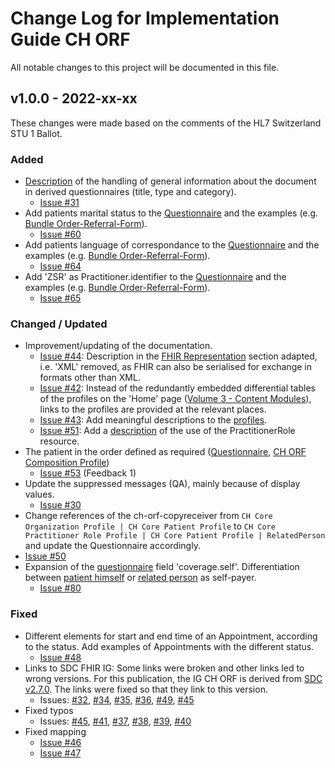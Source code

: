 # Change Log for Implementation Guide CH ORF
All notable changes to this project will be documented in this file.   

## v1.0.0 - 2022-xx-xx
These changes were made based on the comments of the HL7 Switzerland STU 1 Ballot.

### Added
* [Description](index.html#composition-resource) of the handling of general information about the document in derived questionnaires (title, type and category).
   * [Issue #31](https://github.com/hl7ch/ch-orf/issues/31) 
* Add patients marital status to the [Questionnaire](http://build.fhir.org/ig/hl7ch/ch-orf/branches/master/Questionnaire-order-referral-form.html) and the examples (e.g. [Bundle Order-Referral-Form](http://build.fhir.org/ig/hl7ch/ch-orf/branches/master/Bundle-bundle-order-referral-form.html)).
   * [Issue #60](https://github.com/hl7ch/ch-orf/issues/60)   
* Add patients language of correspondance to the [Questionnaire](http://build.fhir.org/ig/hl7ch/ch-orf/branches/master/Questionnaire-order-referral-form.html) and the examples (e.g. [Bundle Order-Referral-Form](http://build.fhir.org/ig/hl7ch/ch-orf/branches/master/Bundle-bundle-order-referral-form.html)).
   * [Issue #64](https://github.com/hl7ch/ch-orf/issues/64) 
* Add 'ZSR' as Practitioner.identifier to the [Questionnaire](http://build.fhir.org/ig/hl7ch/ch-orf/branches/master/Questionnaire-order-referral-form.html) and the examples (e.g. [Bundle Order-Referral-Form](http://build.fhir.org/ig/hl7ch/ch-orf/branches/master/Bundle-bundle-order-referral-form.html)).
   * [Issue #65](https://github.com/hl7ch/ch-orf/issues/65) 

   
### Changed / Updated
* Improvement/updating of the documentation.
   * [Issue #44](https://github.com/hl7ch/ch-orf/issues/44): Description in the [FHIR Representation](http://build.fhir.org/ig/hl7ch/ch-orf/branches/master/index.html#fhir-representation) section adapted, i.e. 'XML' removed, as FHIR can also be serialised for exchange in formats other than XML.
   * [Issue #42](https://github.com/hl7ch/ch-orf/issues/42): Instead of the redundantly embedded differential tables of the profiles on the 'Home' page ([Volume 3 - Content Modules](http://build.fhir.org/ig/hl7ch/ch-orf/branches/master/index.html#volume-3-%E2%80%93-content-modules)), links to the profiles are provided at the relevant places.
   * [Issue #43](https://github.com/hl7ch/ch-orf/issues/43): Add meaningful descriptions to the [profiles](http://build.fhir.org/ig/hl7ch/ch-orf/branches/master/profiles.html).
   * [Issue #51](https://github.com/hl7ch/ch-orf/issues/51): Add a [description](http://build.fhir.org/ig/hl7ch/ch-orf/branches/master/index.html#generic-elements-of-a-questionnaire) of the use of the PractitionerRole resource.
* The patient in the order defined as required ([Questionnaire](http://build.fhir.org/ig/hl7ch/ch-orf/branches/master/Questionnaire-order-referral-form.html), [CH ORF Composition Profile](http://build.fhir.org/ig/hl7ch/ch-orf/branches/master/StructureDefinition-ch-orf-composition.html))
   * [Issue #53](https://github.com/hl7ch/ch-orf/issues/53) (Feedback 1)
* Update the suppressed messages (QA), mainly because of display values.
   * [Issue #30](https://github.com/hl7ch/ch-orf/issues/30)
* Change references of the ch-orf-copyreceiver from `CH Core Organization Profile | CH Core Patient Profile` to `CH Core Practitioner Role Profile | CH Core Patient Profile | RelatedPerson` and update the Questionnaire accordingly.
* [Issue #50](https://github.com/hl7ch/ch-orf/issues/50)
* Expansion of the [questionnaire](http://build.fhir.org/ig/hl7ch/ch-orf/branches/master/Questionnaire-order-referral-form.html) field 'coverage.self'. Differentiation between [patient himself](http://build.fhir.org/ig/hl7ch/ch-orf/branches/master/Coverage-CoverageSelfPatient.html) or [related person](http://build.fhir.org/ig/hl7ch/ch-orf/branches/master/Coverage-CoverageSelfRelatedPerson.html) as self-payer.
   * [Issue #80](https://github.com/hl7ch/ch-orf/issues/80)
 
### Fixed
* Different elements for start and end time of an Appointment, according to the status. Add examples of Appointments with the different status.
   * [Issue #48](https://github.com/hl7ch/ch-orf/issues/48)  
* Links to SDC FHIR IG: Some links were broken and other links led to wrong versions. For this publication, the IG CH ORF is derived from [SDC v2.7.0](http://hl7.org/fhir/uv/sdc/2019May/). The links were fixed so that they link to this version.
   * Issues: [#32](https://github.com/hl7ch/ch-orf/issues/32), [#34](https://github.com/hl7ch/ch-orf/issues/34), [#35](https://github.com/hl7ch/ch-orf/issues/35), [#36](https://github.com/hl7ch/ch-orf/issues/36), [#49](https://github.com/hl7ch/ch-orf/issues/49), [#45](https://github.com/hl7ch/ch-orf/issues/45)
* Fixed typos
   * Issues: [#45](https://github.com/hl7ch/ch-orf/issues/45), [#41](https://github.com/hl7ch/ch-orf/issues/41), [#37](https://github.com/hl7ch/ch-orf/issues/37), [#38](https://github.com/hl7ch/ch-orf/issues/38), [#39](https://github.com/hl7ch/ch-orf/issues/39), [#40](https://github.com/hl7ch/ch-orf/issues/40)
* Fixed mapping
   * [Issue #46](https://github.com/hl7ch/ch-orf/issues/46)  
   * [Issue #47](https://github.com/hl7ch/ch-orf/issues/47) 